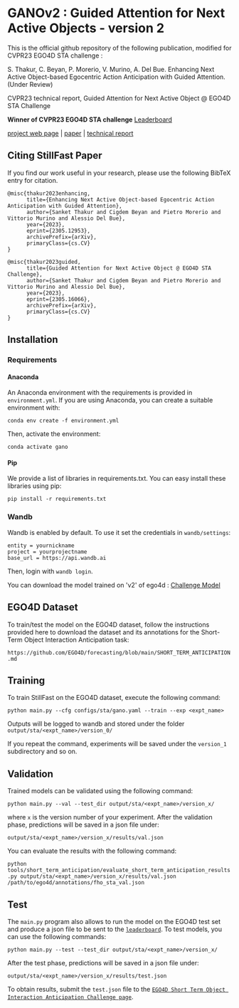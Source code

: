 # GANOv2 : Guided Attention for Next Active Objects - version 2

This is the official github repository of the following publication, modified for CVPR23 EGO4D STA challenge :

S. Thakur, C. Beyan, P. Morerio, V. Murino, A. Del Bue. Enhancing Next Active Object-based Egocentric Action Anticipation with Guided Attention. (Under Review) 

CVPR23 technical report, Guided Attention for Next Active Object @ EGO4D STA Challenge

**Winner of CVPR23 EGO4D STA challenge** [Leaderboard](https://eval.ai/web/challenges/challenge-page/1623/leaderboard/3910) 

[project web page](https://sanketsans.github.io/guided-attention-egocentric.html) | [paper](https://arxiv.org/abs/2305.12953) | [technical report](https://arxiv.org/abs/2305.16066)


## Citing StillFast Paper
If you find our work useful in your research, please use the following BibTeX entry for citation.
```
@misc{thakur2023enhancing,
      title={Enhancing Next Active Object-based Egocentric Action Anticipation with Guided Attention}, 
      author={Sanket Thakur and Cigdem Beyan and Pietro Morerio and Vittorio Murino and Alessio Del Bue},
      year={2023},
      eprint={2305.12953},
      archivePrefix={arXiv},
      primaryClass={cs.CV}
}
```

```
@misc{thakur2023guided,
      title={Guided Attention for Next Active Object @ EGO4D STA Challenge}, 
      author={Sanket Thakur and Cigdem Beyan and Pietro Morerio and Vittorio Murino and Alessio Del Bue},
      year={2023},
      eprint={2305.16066},
      archivePrefix={arXiv},
      primaryClass={cs.CV}
}

```

## Installation
### Requirements

#### Anaconda
An Anaconda environment with the requirements is provided in `environment.yml`. If you are using Anaconda, you can create a suitable environment with:

`conda env create -f environment.yml`

Then, activate the environment:

`conda activate gano`

#### Pip
We provide a list of libraries in requirements.txt. You can easy install these libraries using pip:

`pip install -r requirements.txt`

### Wandb
Wandb is enabled by default. To use it set the credentials in `wandb/settings`:

```
entity = yournickname
project = yourprojectname
base_url = https://api.wandb.ai
```
Then, login with `wandb login`.

You can download the model trained on 'v2' of ego4d : [Challenge Model](https://drive.google.com/file/d/1UomhYn3SKnWfoNgH5jjngJ3aywc-kP-c/view?usp=share_link)

## EGO4D Dataset
To train/test the model on the EGO4D dataset, follow the instructions provided here to download the dataset and its annotations for the Short-Term Object Interaction Anticipation task:

`https://github.com/EGO4D/forecasting/blob/main/SHORT_TERM_ANTICIPATION.md`


## Training

To train StillFast on the EGO4D dataset, execute the following command:

`python main.py --cfg configs/sta/gano.yaml --train --exp <expt_name>`

Outputs will be logged to wandb and stored under the folder `output/sta/<expt_name>/version_0/`

If you repeat the command, experiments will be saved under the `version_1` subdirectory and so on.

## Validation
Trained models can be validated using the following command:

`python main.py --val --test_dir output/sta/<expt_name>/version_x/`

where `x` is the version number of your experiment.
After the validation phase, predictions will be saved in a json file under:

`output/sta/<expt_name>/version_x/results/val.json`

You can evaluate the results with the following command:   

`python tools/short_term_anticipation/evaluate_short_term_anticipation_results.py output/sta/<expt_name>/version_x/results/val.json /path/to/ego4d/annotations/fho_sta_val.json`

## Test

The `main.py` program also allows to run the model on the EGO4D test set and produce a json file to be sent to the [`leaderboard`](https://eval.ai/web/challenges/challenge-page/1623/leaderboard/3910). To test models, you can use the following commands:

`python main.py --test --test_dir output/sta/<expt_name>/version_x/`

After the test phase, predictions will be saved in a json file under:

`output/sta/<expt_name>/version_x/results/test.json`

To obtain results, submit the `test.json` file to the [`EGO4D Short Term Object Interaction Anticipation Challenge page`](https://eval.ai/web/challenges/challenge-page/1623/overview).
